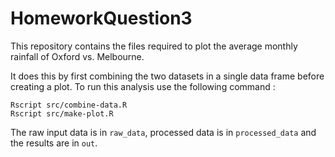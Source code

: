 # HomeworkQuestion3

This repository contains the files required to plot the average monthly rainfall of Oxford vs. Melbourne.

It does this by first combining the two datasets in a single data frame before creating a plot. 
To run this analysis use the following command :
```
Rscript src/combine-data.R
Rscript src/make-plot.R
```
The raw input data is in `raw_data`, processed data is in `processed_data` and the results are in `out`.
